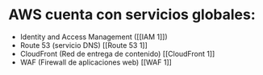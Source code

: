 # AWS cuenta con servicios globales:

  * Identity and Access Management ([[IAM 1]]) 
  * Route 53 (servicio DNS) [[Route 53 1]]
  * CloudFront (Red de entrega de contenido) [[CloudFront 1]]
  * WAF (Firewall de aplicaciones web) [[WAF 1]]